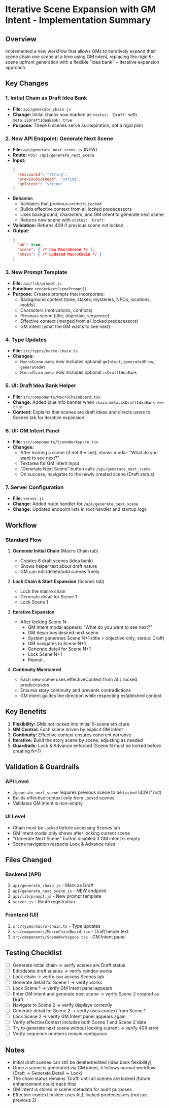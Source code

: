 # Iterative Scene Expansion with GM Intent - Implementation Summary

## Overview
Implemented a new workflow that allows GMs to iteratively expand their scene chain one scene at a time using GM intent, replacing the rigid 6-scene upfront generation with a flexible "idea bank" + iterative expansion approach.

## Key Changes

### 1. **Initial Chain as Draft Idea Bank**
- **File:** `api/generate_chain.js`
- **Change:** Initial chains now marked as `status: 'Draft'` with `meta.isDraftIdeaBank: true`
- **Purpose:** These 6 scenes serve as inspiration, not a rigid plan

### 2. **New API Endpoint: Generate Next Scene**
- **File:** `api/generate_next_scene.js` (NEW)
- **Route:** `POST /api/generate_next_scene`
- **Input:**
  ```json
  {
    "sessionId": "string",
    "previousSceneId": "string",
    "gmIntent": "string"
  }
  ```
- **Behavior:**
  - Validates that previous scene is `Locked`
  - Builds effective context from all locked predecessors
  - Uses background, characters, and GM intent to generate next scene
  - Returns new scene with `status: 'Draft'`
- **Validation:** Returns 409 if previous scene not locked
- **Output:**
  ```json
  {
    "ok": true,
    "scene": { /* new MacroScene */ },
    "chain": { /* updated MacroChain */ }
  }
  ```

### 3. **New Prompt Template**
- **File:** `api/lib/prompt.js`
- **Function:** `renderNextScenePrompt()`
- **Purpose:** Creates prompts that incorporate:
  - Background context (tone, stakes, mysteries, NPCs, locations, motifs)
  - Characters (motivations, conflicts)
  - Previous scene (title, objective, sequence)
  - Effective context (merged from all locked predecessors)
  - GM intent (what the GM wants to see next)

### 4. **Type Updates**
- **File:** `src/types/macro-chain.ts`
- **Changes:**
  - `MacroScene.meta` now includes optional `gmIntent`, `generatedFrom`, `generatedAt`
  - `MacroChain.meta` now includes optional `isDraftIdeaBank`

### 5. **UI: Draft Idea Bank Helper**
- **File:** `src/components/MacroChainBoard.tsx`
- **Change:** Added blue info banner when `chain.meta.isDraftIdeaBank === true`
- **Content:** Explains that scenes are draft ideas and directs users to Scenes tab for iterative expansion

### 6. **UI: GM Intent Panel**
- **File:** `src/components/SceneWorkspace.tsx`
- **Changes:**
  - After locking a scene (if not the last), shows modal: "What do you want to see next?"
  - Textarea for GM intent input
  - "Generate Next Scene" button calls `/api/generate_next_scene`
  - On success, navigates to the newly created scene (Draft status)

### 7. **Server Configuration**
- **File:** `server.js`
- **Change:** Added route handler for `/api/generate_next_scene`
- **Change:** Updated endpoint lists in root handler and startup logs

## Workflow

### Standard Flow
1. **Generate Initial Chain** (Macro Chain tab)
   - Creates 6 draft scenes (idea bank)
   - Shows helper text about draft nature
   - GM can edit/delete/add scenes freely

2. **Lock Chain & Start Expansion** (Scenes tab)
   - Lock the macro chain
   - Generate detail for Scene 1
   - Lock Scene 1

3. **Iterative Expansion**
   - After locking Scene N:
     - GM Intent modal appears: "What do you want to see next?"
     - GM describes desired next scene
     - System generates Scene N+1 (title + objective only, status: Draft)
     - GM navigates to Scene N+1
     - Generate detail for Scene N+1
     - Lock Scene N+1
     - Repeat...

4. **Continuity Maintained**
   - Each new scene uses effectiveContext from ALL locked predecessors
   - Ensures story continuity and prevents contradictions
   - GM intent guides the direction while respecting established context

## Key Benefits

1. **Flexibility:** GMs not locked into initial 6-scene structure
2. **GM Control:** Each scene driven by explicit GM intent
3. **Continuity:** Effective context ensures coherent narrative
4. **Iterative:** Build the story scene by scene, adjusting as needed
5. **Guardrails:** Lock & Advance enforced (Scene N must be locked before creating N+1)

## Validation & Guardrails

### API Level
- `/generate_next_scene` requires previous scene to be `Locked` (409 if not)
- Builds effective context only from `Locked` scenes
- Validates GM intent is non-empty

### UI Level
- Chain must be `Locked` before accessing Scenes tab
- GM Intent modal only shows after locking current scene
- "Generate Next Scene" button disabled if GM intent is empty
- Scene navigation respects Lock & Advance rules

## Files Changed

### Backend (API)
1. `api/generate_chain.js` - Mark as Draft
2. `api/generate_next_scene.js` - NEW endpoint
3. `api/lib/prompt.js` - New prompt template
4. `server.js` - Route registration

### Frontend (UI)
1. `src/types/macro-chain.ts` - Type updates
2. `src/components/MacroChainBoard.tsx` - Draft helper text
3. `src/components/SceneWorkspace.tsx` - GM Intent panel

## Testing Checklist

- [ ] Generate initial chain → verify scenes are Draft status
- [ ] Edit/delete draft scenes → verify reindex works
- [ ] Lock chain → verify can access Scenes tab
- [ ] Generate detail for Scene 1 → verify works
- [ ] Lock Scene 1 → verify GM Intent panel appears
- [ ] Enter GM intent and generate next scene → verify Scene 2 created as Draft
- [ ] Navigate to Scene 2 → verify displays correctly
- [ ] Generate detail for Scene 2 → verify uses context from Scene 1
- [ ] Lock Scene 2 → verify GM Intent panel appears again
- [ ] Verify effectiveContext includes both Scene 1 and Scene 2 data
- [ ] Try to generate next scene without locking current → verify 409 error
- [ ] Verify sequence numbers remain contiguous

## Notes

- Initial draft scenes can still be deleted/edited (idea bank flexibility)
- Once a scene is generated via GM intent, it follows normal workflow (Draft → Generate Detail → Lock)
- The chain status remains 'Draft' until all scenes are locked (future enhancement could track this)
- GM intent is stored in scene metadata for audit purposes
- Effective context builder uses ALL locked predecessors (not just previous 2)

